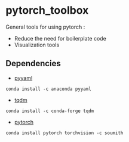 # pytorch_toolbox

General tools for using pytorch :
- Reduce the need for boilerplate code
- Visualization tools

## Dependencies 
- [pyyaml](https://anaconda.org/anaconda/pyyaml)

`conda install -c anaconda pyyaml`
- [tqdm](https://anaconda.org/conda-forge/tqdm)

`conda install -c conda-forge tqdm`
- [pytorch](http://pytorch.org/)

`conda install pytorch torchvision -c soumith`
